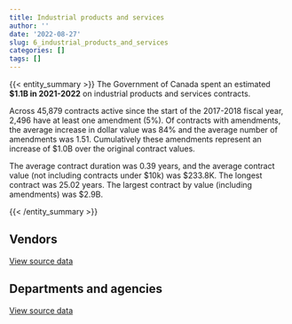 ```yaml
---
title: Industrial products and services
author: ''
date: '2022-08-27'
slug: 6_industrial_products_and_services
categories: []
tags: []
---
```


<script src="/rmarkdown-libs/htmlwidgets/htmlwidgets.js"></script>
<link href="/rmarkdown-libs/datatables-css/datatables-crosstalk.css" rel="stylesheet" />
<script src="/rmarkdown-libs/datatables-binding/datatables.js"></script>
<script src="/rmarkdown-libs/jquery/jquery-3.6.0.min.js"></script>
<link href="/rmarkdown-libs/dt-core-bootstrap/css/dataTables.bootstrap.min.css" rel="stylesheet" />
<link href="/rmarkdown-libs/dt-core-bootstrap/css/dataTables.bootstrap.extra.css" rel="stylesheet" />
<script src="/rmarkdown-libs/dt-core-bootstrap/js/jquery.dataTables.min.js"></script>
<script src="/rmarkdown-libs/dt-core-bootstrap/js/dataTables.bootstrap.min.js"></script>
<link href="/rmarkdown-libs/crosstalk/css/crosstalk.min.css" rel="stylesheet" />
<script src="/rmarkdown-libs/crosstalk/js/crosstalk.min.js"></script>
<script src="/rmarkdown-libs/htmlwidgets/htmlwidgets.js"></script>
<link href="/rmarkdown-libs/datatables-css/datatables-crosstalk.css" rel="stylesheet" />
<script src="/rmarkdown-libs/datatables-binding/datatables.js"></script>
<script src="/rmarkdown-libs/jquery/jquery-3.6.0.min.js"></script>
<link href="/rmarkdown-libs/dt-core-bootstrap/css/dataTables.bootstrap.min.css" rel="stylesheet" />
<link href="/rmarkdown-libs/dt-core-bootstrap/css/dataTables.bootstrap.extra.css" rel="stylesheet" />
<script src="/rmarkdown-libs/dt-core-bootstrap/js/jquery.dataTables.min.js"></script>
<script src="/rmarkdown-libs/dt-core-bootstrap/js/dataTables.bootstrap.min.js"></script>
<link href="/rmarkdown-libs/crosstalk/css/crosstalk.min.css" rel="stylesheet" />
<script src="/rmarkdown-libs/crosstalk/js/crosstalk.min.js"></script>

{{< entity_summary >}}
The Government of Canada spent an estimated **\$1.1B in 2021-2022** on industrial products and services contracts.

Across 45,879 contracts active since the start of the 2017-2018 fiscal year, 2,496 have at least one amendment (5%). Of contracts with amendments, the average increase in dollar value was 84% and the average number of amendments was 1.51. Cumulatively these amendments represent an increase of \$1.0B over the original contract values.

The average contract duration was 0.39 years, and the average contract value (not including contracts under \$10k) was \$233.8K. The longest contract was 25.02 years. The largest contract by value (including amendments) was \$2.9B.

{{< /entity_summary >}}

## Vendors

<div id="htmlwidget-1" style="width:100%;height:auto;" class="datatables html-widget"></div>
<script type="application/json" data-for="htmlwidget-1">{"x":{"style":"bootstrap","filter":"none","vertical":false,"data":[["<a href=\"/vendors/2220742_ontario/\">2220742 ONTARIO<\/a>","<a href=\"/vendors/3d_datacomm/\">3D DATACOMM<\/a>","<a href=\"/vendors/73719_newfoundland_labrador/\">73719 NEWFOUNDLAND LABRADOR<\/a>","<a href=\"/vendors/9275_0181_quebec/\">9275 0181 QUEBEC<\/a>","<a href=\"/vendors/ab_sciex/\">AB SCIEX<\/a>","<a href=\"/vendors/abb/\">ABB<\/a>","<a href=\"/vendors/access_2_networks/\">ACCESS 2 NETWORKS<\/a>","<a href=\"/vendors/acme_future_security_controls/\">ACME FUTURE SECURITY CONTROLS<\/a>","<a href=\"/vendors/act/\">ACT<\/a>","<a href=\"/vendors/adapt_pharma_canada/\">ADAPT PHARMA CANADA<\/a>","<a href=\"/vendors/advanced_business_interiors/\">ADVANCED BUSINESS INTERIORS<\/a>","<a href=\"/vendors/aeg_fuels/\">AEG FUELS<\/a>","<a href=\"/vendors/aerex_avionics/\">AEREX AVIONICS<\/a>","<a href=\"/vendors/aero_feu/\">AERO FEU<\/a>","<a href=\"/vendors/aero_supplies/\">AERO SUPPLIES<\/a>","<a href=\"/vendors/afw_construction/\">AFW CONSTRUCTION<\/a>","<a href=\"/vendors/ainsworth/\">AINSWORTH<\/a>","<a href=\"/vendors/airborne_systems/\">AIRBORNE SYSTEMS<\/a>","<a href=\"/vendors/airboss_defense/\">AIRBOSS DEFENSE<\/a>","<a href=\"/vendors/airbus/\">AIRBUS<\/a>","<a href=\"/vendors/alliance_engineering_construction/\">ALLIANCE ENGINEERING CONSTRUCTION<\/a>","<a href=\"/vendors/amer_sports_canada/\">AMER SPORTS CANADA<\/a>","<a href=\"/vendors/amron_construction/\">AMRON CONSTRUCTION<\/a>","<a href=\"/vendors/amtech_aeronautical/\">AMTECH AERONAUTICAL<\/a>","<a href=\"/vendors/amtek_engineering/\">AMTEK ENGINEERING<\/a>","<a href=\"/vendors/anixter_canada/\">ANIXTER CANADA<\/a>","<a href=\"/vendors/applied_systems_engineering/\">APPLIED SYSTEMS ENGINEERING<\/a>","<a href=\"/vendors/apron_fuel_services/\">APRON FUEL SERVICES<\/a>","<a href=\"/vendors/aqua_guard_spill_response/\">AQUA GUARD SPILL RESPONSE<\/a>","<a href=\"/vendors/aqua_lung_canada/\">AQUA LUNG CANADA<\/a>","<a href=\"/vendors/artex_sportswear/\">ARTEX SPORTSWEAR<\/a>","<a href=\"/vendors/asbex/\">ASBEX<\/a>","<a href=\"/vendors/asokan_business_interiors/\">ASOKAN BUSINESS INTERIORS<\/a>","<a href=\"/vendors/atlantica_mechanical_contractors/\">ATLANTICA MECHANICAL CONTRACTORS<\/a>","<a href=\"/vendors/ats_services/\">ATS SERVICES<\/a>","<a href=\"/vendors/atwill_morin/\">ATWILL MORIN<\/a>","<a href=\"/vendors/av_tech/\">AV TECH<\/a>","<a href=\"/vendors/avjet_holding/\">AVJET HOLDING<\/a>","<a href=\"/vendors/avondale_construction/\">AVONDALE CONSTRUCTION<\/a>","<a href=\"/vendors/axys_technologies/\">AXYS TECHNOLOGIES<\/a>","<a href=\"/vendors/b_braun_of_canada/\">B BRAUN OF CANADA<\/a>","<a href=\"/vendors/babcock_international_group/\">BABCOCK INTERNATIONAL GROUP<\/a>","<a href=\"/vendors/bae_systems/\">BAE SYSTEMS<\/a>","<a href=\"/vendors/banctec_canada/\">BANCTEC CANADA<\/a>","<a href=\"/vendors/bargreen_ellingson/\">BARGREEN ELLINGSON<\/a>","<a href=\"/vendors/baxter/\">BAXTER<\/a>","<a href=\"/vendors/beckman_coulter_canada/\">BECKMAN COULTER CANADA<\/a>","<a href=\"/vendors/bell_textron/\">BELL TEXTRON<\/a>","<a href=\"/vendors/bmt_fleet_technology/\">BMT FLEET TECHNOLOGY<\/a>","<a href=\"/vendors/bollore_logistics/\">BOLLORE LOGISTICS<\/a>","<a href=\"/vendors/bomimed/\">BOMIMED<\/a>","<a href=\"/vendors/brandt_tractor/\">BRANDT TRACTOR<\/a>","<a href=\"/vendors/brawn_construction/\">BRAWN CONSTRUCTION<\/a>","<a href=\"/vendors/broadnet_telecom/\">BROADNET TELECOM<\/a>","<a href=\"/vendors/brookfield_global_integrated_solutions/\">BROOKFIELD GLOBAL INTEGRATED SOLUTIONS<\/a>","<a href=\"/vendors/brs_innovations/\">BRS INNOVATIONS<\/a>","<a href=\"/vendors/bruker/\">BRUKER<\/a>","<a href=\"/vendors/c_core/\">C CORE<\/a>","<a href=\"/vendors/cadex/\">CADEX<\/a>","<a href=\"/vendors/campbell_scientific_canada/\">CAMPBELL SCIENTIFIC CANADA<\/a>","<a href=\"/vendors/canadian_leaseback/\">CANADIAN LEASEBACK<\/a>","<a href=\"/vendors/canadian_nuclear_laboratories/\">CANADIAN NUCLEAR LABORATORIES<\/a>","<a href=\"/vendors/canadyne_technologies/\">CANADYNE TECHNOLOGIES<\/a>","<a href=\"/vendors/canam_ponts_canada/\">CANAM PONTS CANADA<\/a>","<a href=\"/vendors/cansel_survey_equipment/\">CANSEL SURVEY EQUIPMENT<\/a>","<a href=\"/vendors/cantec_systems/\">CANTEC SYSTEMS<\/a>","<a href=\"/vendors/carleton_life_support_systems/\">CARLETON LIFE SUPPORT SYSTEMS<\/a>","<a href=\"/vendors/carmichael_engineering/\">CARMICHAEL ENGINEERING<\/a>","<a href=\"/vendors/casp_aerospace/\">CASP AEROSPACE<\/a>","<a href=\"/vendors/cbci_telecom/\">CBCI TELECOM<\/a>","<a href=\"/vendors/chandos_construction/\">CHANDOS CONSTRUCTION<\/a>","<a href=\"/vendors/clariant_canada/\">CLARIANT CANADA<\/a>","<a href=\"/vendors/clermark/\">CLERMARK<\/a>","<a href=\"/vendors/coastal_restoration_masonry/\">COASTAL RESTORATION MASONRY<\/a>","<a href=\"/vendors/columbia_fuels/\">COLUMBIA FUELS<\/a>","<a href=\"/vendors/con_pro_industries_canada/\">CON PRO INDUSTRIES CANADA<\/a>","<a href=\"/vendors/concept_controls/\">CONCEPT CONTROLS<\/a>","<a href=\"/vendors/connex_telecommunications/\">CONNEX TELECOMMUNICATIONS<\/a>","<a href=\"/vendors/convergint_technologies/\">CONVERGINT TECHNOLOGIES<\/a>","<a href=\"/vendors/ctoms/\">CTOMS<\/a>","<a href=\"/vendors/cubic_defense_applications/\">CUBIC DEFENSE APPLICATIONS<\/a>","<a href=\"/vendors/cullen_diesel_power/\">CULLEN DIESEL POWER<\/a>","<a href=\"/vendors/cummins_canada/\">CUMMINS CANADA<\/a>","<a href=\"/vendors/d_doyle_installations/\">D DOYLE INSTALLATIONS<\/a>","<a href=\"/vendors/daimler/\">DAIMLER<\/a>","<a href=\"/vendors/dalhousie_university/\">DALHOUSIE UNIVERSITY<\/a>","<a href=\"/vendors/dasco_equipment/\">DASCO EQUIPMENT<\/a>","<a href=\"/vendors/davtair_industries/\">DAVTAIR INDUSTRIES<\/a>","<a href=\"/vendors/dbc_marine_safety_systems/\">DBC MARINE SAFETY SYSTEMS<\/a>","<a href=\"/vendors/decisive_group/\">DECISIVE GROUP<\/a>","<a href=\"/vendors/delco_automation/\">DELCO AUTOMATION<\/a>","<a href=\"/vendors/devlin_construction/\">DEVLIN CONSTRUCTION<\/a>","<a href=\"/vendors/dexter_construction/\">DEXTER CONSTRUCTION<\/a>","<a href=\"/vendors/diligens/\">DILIGENS<\/a>","<a href=\"/vendors/dnr_consulting_group/\">DNR CONSULTING GROUP<\/a>","<a href=\"/vendors/draeger/\">DRAEGER<\/a>","<a href=\"/vendors/dss_marine/\">DSS MARINE<\/a>","<a href=\"/vendors/dymech_engineering/\">DYMECH ENGINEERING<\/a>","<a href=\"/vendors/eastpoint_engineering/\">EASTPOINT ENGINEERING<\/a>","<a href=\"/vendors/ebsco_canada/\">EBSCO CANADA<\/a>","<a href=\"/vendors/eclipsys_solutions/\">ECLIPSYS SOLUTIONS<\/a>","<a href=\"/vendors/elbit_systems/\">ELBIT SYSTEMS<\/a>","<a href=\"/vendors/emcon_services/\">EMCON SERVICES<\/a>","<a href=\"/vendors/empowered_networks/\">EMPOWERED NETWORKS<\/a>","<a href=\"/vendors/ems_technologies/\">EMS TECHNOLOGIES<\/a>","<a href=\"/vendors/entrust/\">ENTRUST<\/a>","<a href=\"/vendors/esbe_scientific_industries/\">ESBE SCIENTIFIC INDUSTRIES<\/a>","<a href=\"/vendors/evolvecomp_construction/\">EVOLVECOMP CONSTRUCTION<\/a>","<a href=\"/vendors/fca_canada/\">FCA CANADA<\/a>","<a href=\"/vendors/ffg/\">FFG<\/a>","<a href=\"/vendors/fidelity_engineering_construction/\">FIDELITY ENGINEERING CONSTRUCTION<\/a>","<a href=\"/vendors/finning_international/\">FINNING INTERNATIONAL<\/a>","<a href=\"/vendors/flex_knit/\">FLEX KNIT<\/a>","<a href=\"/vendors/flight_fuels/\">FLIGHT FUELS<\/a>","<a href=\"/vendors/fn_herstal/\">FN HERSTAL<\/a>","<a href=\"/vendors/fort_garry_fire_truck/\">FORT GARRY FIRE TRUCK<\/a>","<a href=\"/vendors/fournier_construction_industrielle/\">FOURNIER CONSTRUCTION INDUSTRIELLE<\/a>","<a href=\"/vendors/francis_canada_truck_centre/\">FRANCIS CANADA TRUCK CENTRE<\/a>","<a href=\"/vendors/frequentis_canada/\">FREQUENTIS CANADA<\/a>","<a href=\"/vendors/fsc/\">FSC<\/a>","<a href=\"/vendors/g4s_security_services/\">G4S SECURITY SERVICES<\/a>","<a href=\"/vendors/gab_induspac/\">GAB INDUSPAC<\/a>","<a href=\"/vendors/gamble_technologies/\">GAMBLE TECHNOLOGIES<\/a>","<a href=\"/vendors/gap_wireless/\">GAP WIRELESS<\/a>","<a href=\"/vendors/gartner/\">GARTNER<\/a>","<a href=\"/vendors/gdi_services/\">GDI SERVICES<\/a>","<a href=\"/vendors/general_electric_canada/\">GENERAL ELECTRIC CANADA<\/a>","<a href=\"/vendors/general_motors/\">GENERAL MOTORS<\/a>","<a href=\"/vendors/george_courey/\">GEORGE COUREY<\/a>","<a href=\"/vendors/geospectrum_technologies/\">GEOSPECTRUM TECHNOLOGIES<\/a>","<a href=\"/vendors/getinge_canada/\">GETINGE CANADA<\/a>","<a href=\"/vendors/gilmore_reproductions/\">GILMORE REPRODUCTIONS<\/a>","<a href=\"/vendors/glasshouse_systems/\">GLASSHOUSE SYSTEMS<\/a>","<a href=\"/vendors/global_life_sciences_solutions/\">GLOBAL LIFE SCIENCES SOLUTIONS<\/a>","<a href=\"/vendors/global_total_office/\">GLOBAL TOTAL OFFICE<\/a>","<a href=\"/vendors/global_upholstery/\">GLOBAL UPHOLSTERY<\/a>","<a href=\"/vendors/gm_developpement/\">GM DEVELOPPEMENT<\/a>","<a href=\"/vendors/go_deep_international/\">GO DEEP INTERNATIONAL<\/a>","<a href=\"/vendors/graw_radiosondes/\">GRAW RADIOSONDES<\/a>","<a href=\"/vendors/grey_rock_services/\">GREY ROCK SERVICES<\/a>","<a href=\"/vendors/griffin_engineered_systems/\">GRIFFIN ENGINEERED SYSTEMS<\/a>","<a href=\"/vendors/harnois_energies/\">HARNOIS ENERGIES<\/a>","<a href=\"/vendors/hawboldt_industries/\">HAWBOLDT INDUSTRIES<\/a>","<a href=\"/vendors/haworth/\">HAWORTH<\/a>","<a href=\"/vendors/hensoltd_sensors/\">HENSOLTD SENSORS<\/a>","<a href=\"/vendors/hercules_slr/\">HERCULES SLR<\/a>","<a href=\"/vendors/highlands_fuel_delivery/\">HIGHLANDS FUEL DELIVERY<\/a>","<a href=\"/vendors/hitachi_data_systems/\">HITACHI DATA SYSTEMS<\/a>","<a href=\"/vendors/hitrac/\">HITRAC<\/a>","<a href=\"/vendors/hoskin_scientific/\">HOSKIN SCIENTIFIC<\/a>","<a href=\"/vendors/houle_electric/\">HOULE ELECTRIC<\/a>","<a href=\"/vendors/humansystems/\">HUMANSYSTEMS<\/a>","<a href=\"/vendors/iceberg_networks/\">ICEBERG NETWORKS<\/a>","<a href=\"/vendors/imtech_marine_canada/\">IMTECH MARINE CANADA<\/a>","<a href=\"/vendors/indal_technologies/\">INDAL TECHNOLOGIES<\/a>","<a href=\"/vendors/industries_ocean/\">INDUSTRIES OCEAN<\/a>","<a href=\"/vendors/innovasea_marine_systems_canada/\">INNOVASEA MARINE SYSTEMS CANADA<\/a>","<a href=\"/vendors/insa/\">INSA<\/a>","<a href=\"/vendors/integra_networks/\">INTEGRA NETWORKS<\/a>","<a href=\"/vendors/integrated_distribution_systems/\">INTEGRATED DISTRIBUTION SYSTEMS<\/a>","<a href=\"/vendors/interactive_audio_visual/\">INTERACTIVE AUDIO VISUAL<\/a>","<a href=\"/vendors/interworks_contracting/\">INTERWORKS CONTRACTING<\/a>","<a href=\"/vendors/irving_oil/\">IRVING OIL<\/a>","<a href=\"/vendors/it_net_consultants/\">IT NET CONSULTANTS<\/a>","<a href=\"/vendors/itex/\">ITEX<\/a>","<a href=\"/vendors/j_j_trailers_manufacturers_and_sales/\">J J TRAILERS MANUFACTURERS AND SALES<\/a>","<a href=\"/vendors/j_l_richards_associates/\">J L RICHARDS ASSOCIATES<\/a>","<a href=\"/vendors/jankel_tactical_systems/\">JANKEL TACTICAL SYSTEMS<\/a>","<a href=\"/vendors/jasco_applied_sciences_canada/\">JASCO APPLIED SCIENCES CANADA<\/a>","<a href=\"/vendors/jastram_engineering/\">JASTRAM ENGINEERING<\/a>","<a href=\"/vendors/jht_defense/\">JHT DEFENSE<\/a>","<a href=\"/vendors/jim_pattison_industries/\">JIM PATTISON INDUSTRIES<\/a>","<a href=\"/vendors/johnson_controls_canada/\">JOHNSON CONTROLS CANADA<\/a>","<a href=\"/vendors/johnson_s_construction/\">JOHNSON S CONSTRUCTION<\/a>","<a href=\"/vendors/joneljim_concrete_construction/\">JONELJIM CONCRETE CONSTRUCTION<\/a>","<a href=\"/vendors/joseph_elie/\">JOSEPH ELIE<\/a>","<a href=\"/vendors/kanter_marine/\">KANTER MARINE<\/a>","<a href=\"/vendors/kaycom/\">KAYCOM<\/a>","<a href=\"/vendors/kayway_industries/\">KAYWAY INDUSTRIES<\/a>","<a href=\"/vendors/keysight_technologies_canada/\">KEYSIGHT TECHNOLOGIES CANADA<\/a>","<a href=\"/vendors/keystone_supplies_international/\">KEYSTONE SUPPLIES INTERNATIONAL<\/a>","<a href=\"/vendors/kinetic_construction/\">KINETIC CONSTRUCTION<\/a>","<a href=\"/vendors/kodiak_group_holdings/\">KODIAK GROUP HOLDINGS<\/a>","<a href=\"/vendors/kongsberg/\">KONGSBERG<\/a>","<a href=\"/vendors/konica_minolta_business_solutions/\">KONICA MINOLTA BUSINESS SOLUTIONS<\/a>","<a href=\"/vendors/kubota_canada/\">KUBOTA CANADA<\/a>","<a href=\"/vendors/kyndryl_canada/\">KYNDRYL CANADA<\/a>","<a href=\"/vendors/l_p_royer/\">L P ROYER<\/a>","<a href=\"/vendors/landco_construction/\">LANDCO CONSTRUCTION<\/a>","<a href=\"/vendors/larry_penner_enterprises/\">LARRY PENNER ENTERPRISES<\/a>","<a href=\"/vendors/lengkeek_vessel_engineering/\">LENGKEEK VESSEL ENGINEERING<\/a>","<a href=\"/vendors/leonardo/\">LEONARDO<\/a>","<a href=\"/vendors/les_huiles_desroches/\">LES HUILES DESROCHES<\/a>","<a href=\"/vendors/liebherr_canada/\">LIEBHERR CANADA<\/a>","<a href=\"/vendors/liftking_manufacturing/\">LIFTKING MANUFACTURING<\/a>","<a href=\"/vendors/lloyd_s_register_canada/\">LLOYD S REGISTER CANADA<\/a>","<a href=\"/vendors/macdonald_dettwiler_and_associates/\">MACDONALD DETTWILER AND ASSOCIATES<\/a>","<a href=\"/vendors/macewen_petroleum/\">MACEWEN PETROLEUM<\/a>","<a href=\"/vendors/mackinnon_and_olding/\">MACKINNON AND OLDING<\/a>","<a href=\"/vendors/maconnerie_dynamique/\">MACONNERIE DYNAMIQUE<\/a>","<a href=\"/vendors/magal_s3_canada/\">MAGAL S3 CANADA<\/a>","<a href=\"/vendors/magellan_aerospace/\">MAGELLAN AEROSPACE<\/a>","<a href=\"/vendors/man_energy_solutions_canada/\">MAN ENERGY SOLUTIONS CANADA<\/a>","<a href=\"/vendors/maritime_fence/\">MARITIME FENCE<\/a>","<a href=\"/vendors/maritime_fuels/\">MARITIME FUELS<\/a>","<a href=\"/vendors/martec/\">MARTEC<\/a>","<a href=\"/vendors/martech_electrical_systems/\">MARTECH ELECTRICAL SYSTEMS<\/a>","<a href=\"/vendors/masontech/\">MASONTECH<\/a>","<a href=\"/vendors/mccolman_sons_demolition/\">MCCOLMAN SONS DEMOLITION<\/a>","<a href=\"/vendors/mckesson_canada/\">MCKESSON CANADA<\/a>","<a href=\"/vendors/meal_kit_supply_canada/\">MEAL KIT SUPPLY CANADA<\/a>","<a href=\"/vendors/mega_tech/\">MEGA TECH<\/a>","<a href=\"/vendors/mercedes_benz_canada/\">MERCEDES BENZ CANADA<\/a>","<a href=\"/vendors/merck_frosst/\">MERCK FROSST<\/a>","<a href=\"/vendors/mercury_marine/\">MERCURY MARINE<\/a>","<a href=\"/vendors/meridian_medical_technologies/\">MERIDIAN MEDICAL TECHNOLOGIES<\/a>","<a href=\"/vendors/metalcraft_marine/\">METALCRAFT MARINE<\/a>","<a href=\"/vendors/metocean_telematics/\">METOCEAN TELEMATICS<\/a>","<a href=\"/vendors/metro_paving_and_road_building/\">METRO PAVING AND ROAD BUILDING<\/a>","<a href=\"/vendors/michelin/\">MICHELIN<\/a>","<a href=\"/vendors/micronostyx/\">MICRONOSTYX<\/a>","<a href=\"/vendors/mid_canada_mod_center/\">MID CANADA MOD CENTER<\/a>","<a href=\"/vendors/ministry_of_finance/\">MINISTRY OF FINANCE<\/a>","<a href=\"/vendors/mitsubishi_motor_sales/\">MITSUBISHI MOTOR SALES<\/a>","<a href=\"/vendors/mls_overseas/\">MLS OVERSEAS<\/a>","<a href=\"/vendors/mobile_valve/\">MOBILE VALVE<\/a>","<a href=\"/vendors/mobility_lab/\">MOBILITY LAB<\/a>","<a href=\"/vendors/modern_construction/\">MODERN CONSTRUCTION<\/a>","<a href=\"/vendors/morpho_canada/\">MORPHO CANADA<\/a>","<a href=\"/vendors/motor_coach_industries/\">MOTOR COACH INDUSTRIES<\/a>","<a href=\"/vendors/nanometrics/\">NANOMETRICS<\/a>","<a href=\"/vendors/nexter_systems/\">NEXTER SYSTEMS<\/a>","<a href=\"/vendors/nokia_canada/\">NOKIA CANADA<\/a>","<a href=\"/vendors/northfield_metal_products/\">NORTHFIELD METAL PRODUCTS<\/a>","<a href=\"/vendors/northrop_grumman/\">NORTHROP GRUMMAN<\/a>","<a href=\"/vendors/nortrax_canada/\">NORTRAX CANADA<\/a>","<a href=\"/vendors/nova_networks/\">NOVA NETWORKS<\/a>","<a href=\"/vendors/nua_office/\">NUA OFFICE<\/a>","<a href=\"/vendors/nuctech_company/\">NUCTECH COMPANY<\/a>","<a href=\"/vendors/oei_krueger/\">OEI KRUEGER<\/a>","<a href=\"/vendors/okanagan_aggregates/\">OKANAGAN AGGREGATES<\/a>","<a href=\"/vendors/omnitech_electronics/\">OMNITECH ELECTRONICS<\/a>","<a href=\"/vendors/onx_enterprise_solutions/\">ONX ENTERPRISE SOLUTIONS<\/a>","<a href=\"/vendors/optiv_canada_federal/\">OPTIV CANADA FEDERAL<\/a>","<a href=\"/vendors/otis_elevator/\">OTIS ELEVATOR<\/a>","<a href=\"/vendors/p_k_welding_fabricators/\">P K WELDING FABRICATORS<\/a>","<a href=\"/vendors/pacwill_environmental/\">PACWILL ENVIRONMENTAL<\/a>","<a href=\"/vendors/pal_aerospace/\">PAL AEROSPACE<\/a>","<a href=\"/vendors/paladin_group/\">PALADIN GROUP<\/a>","<a href=\"/vendors/parkland_industries/\">PARKLAND INDUSTRIES<\/a>","<a href=\"/vendors/parkland_refining/\">PARKLAND REFINING<\/a>","<a href=\"/vendors/pattison_sign_group/\">PATTISON SIGN GROUP<\/a>","<a href=\"/vendors/pcl_constructors/\">PCL CONSTRUCTORS<\/a>","<a href=\"/vendors/peerless_garments/\">PEERLESS GARMENTS<\/a>","<a href=\"/vendors/pennecon/\">PENNECON<\/a>","<a href=\"/vendors/persistent_systems/\">PERSISTENT SYSTEMS<\/a>","<a href=\"/vendors/peter_kiewit_sons/\">PETER KIEWIT SONS<\/a>","<a href=\"/vendors/peters_construction/\">PETERS CONSTRUCTION<\/a>","<a href=\"/vendors/petro_air_services/\">PETRO AIR SERVICES<\/a>","<a href=\"/vendors/phaselock_systems_international/\">PHASELOCK SYSTEMS INTERNATIONAL<\/a>","<a href=\"/vendors/pmb_electrical_services/\">PMB ELECTRICAL SERVICES<\/a>","<a href=\"/vendors/polaris_industries/\">POLARIS INDUSTRIES<\/a>","<a href=\"/vendors/port_of_spain_holdings/\">PORT OF SPAIN HOLDINGS<\/a>","<a href=\"/vendors/primex_project_management/\">PRIMEX PROJECT MANAGEMENT<\/a>","<a href=\"/vendors/promaxis/\">PROMAXIS<\/a>","<a href=\"/vendors/purelogic/\">PURELOGIC<\/a>","<a href=\"/vendors/purespirit_solutions/\">PURESPIRIT SOLUTIONS<\/a>","<a href=\"/vendors/pylon_electronics/\">PYLON ELECTRONICS<\/a>","<a href=\"/vendors/qinetiq/\">QINETIQ<\/a>","<a href=\"/vendors/r_e_gilmore_investments/\">R E GILMORE INVESTMENTS<\/a>","<a href=\"/vendors/radiation_solutions/\">RADIATION SOLUTIONS<\/a>","<a href=\"/vendors/rampart_international/\">RAMPART INTERNATIONAL<\/a>","<a href=\"/vendors/rapiscan_systems/\">RAPISCAN SYSTEMS<\/a>","<a href=\"/vendors/raytheon/\">RAYTHEON<\/a>","<a href=\"/vendors/regent_construction/\">REGENT CONSTRUCTION<\/a>","<a href=\"/vendors/revision_military/\">REVISION MILITARY<\/a>","<a href=\"/vendors/rockwell_collins_canada/\">ROCKWELL COLLINS CANADA<\/a>","<a href=\"/vendors/rohde_schwarz_canada/\">ROHDE SCHWARZ CANADA<\/a>","<a href=\"/vendors/rolling_tides_construction/\">ROLLING TIDES CONSTRUCTION<\/a>","<a href=\"/vendors/rosborough_boats/\">ROSBOROUGH BOATS<\/a>","<a href=\"/vendors/rush_truck_centres_of_canada/\">RUSH TRUCK CENTRES OF CANADA<\/a>","<a href=\"/vendors/russel_metals/\">RUSSEL METALS<\/a>","<a href=\"/vendors/rycom/\">RYCOM<\/a>","<a href=\"/vendors/saab/\">SAAB<\/a>","<a href=\"/vendors/scalar_decisions/\">SCALAR DECISIONS<\/a>","<a href=\"/vendors/scansa_construction/\">SCANSA CONSTRUCTION<\/a>","<a href=\"/vendors/seacoast_marine_electronics/\">SEACOAST MARINE ELECTRONICS<\/a>","<a href=\"/vendors/seagate_construction/\">SEAGATE CONSTRUCTION<\/a>","<a href=\"/vendors/seaspan_victoria_shipyards/\">SEASPAN VICTORIA SHIPYARDS<\/a>","<a href=\"/vendors/sed_systems/\">SED SYSTEMS<\/a>","<a href=\"/vendors/sgs_axys_analytical_services/\">SGS AXYS ANALYTICAL SERVICES<\/a>","<a href=\"/vendors/smiths_detection/\">SMITHS DETECTION<\/a>","<a href=\"/vendors/southwest_research_institute/\">SOUTHWEST RESEARCH INSTITUTE<\/a>","<a href=\"/vendors/spartan_bioscience/\">SPARTAN BIOSCIENCE<\/a>","<a href=\"/vendors/st_ops_tactical_training_canada/\">ST OPS TACTICAL TRAINING CANADA<\/a>","<a href=\"/vendors/steris_canada/\">STERIS CANADA<\/a>","<a href=\"/vendors/stoneworks_technologies/\">STONEWORKS TECHNOLOGIES<\/a>","<a href=\"/vendors/strong_bros_general_contracting/\">STRONG BROS GENERAL CONTRACTING<\/a>","<a href=\"/vendors/stryker_canada/\">STRYKER CANADA<\/a>","<a href=\"/vendors/summit_canada_distributors/\">SUMMIT CANADA DISTRIBUTORS<\/a>","<a href=\"/vendors/sun_life_assurance_company/\">SUN LIFE ASSURANCE COMPANY<\/a>","<a href=\"/vendors/suncor_energy/\">SUNCOR ENERGY<\/a>","<a href=\"/vendors/super_channel_international/\">SUPER CHANNEL INTERNATIONAL<\/a>","<a href=\"/vendors/synersolutions_technologies/\">SYNERSOLUTIONS TECHNOLOGIES<\/a>","<a href=\"/vendors/systems_for_research/\">SYSTEMS FOR RESEARCH<\/a>","<a href=\"/vendors/techne_seating_component/\">TECHNE SEATING COMPONENT<\/a>","<a href=\"/vendors/techno_feu/\">TECHNO FEU<\/a>","<a href=\"/vendors/tecsis/\">TECSIS<\/a>","<a href=\"/vendors/telecom_computer_services/\">TELECOM COMPUTER SERVICES<\/a>","<a href=\"/vendors/telecommunication_support_services/\">TELECOMMUNICATION SUPPORT SERVICES<\/a>","<a href=\"/vendors/telephonics/\">TELEPHONICS<\/a>","<a href=\"/vendors/telesat/\">TELESAT<\/a>","<a href=\"/vendors/tenaquip/\">TENAQUIP<\/a>","<a href=\"/vendors/tervita/\">TERVITA<\/a>","<a href=\"/vendors/testforce_systems/\">TESTFORCE SYSTEMS<\/a>","<a href=\"/vendors/the_mathworks/\">THE MATHWORKS<\/a>","<a href=\"/vendors/the_stevens_company/\">THE STEVENS COMPANY<\/a>","<a href=\"/vendors/thornhill_medical/\">THORNHILL MEDICAL<\/a>","<a href=\"/vendors/totem_offisource/\">TOTEM OFFISOURCE<\/a>","<a href=\"/vendors/trainor_mechanical_contractors/\">TRAINOR MECHANICAL CONTRACTORS<\/a>","<a href=\"/vendors/transpolar_technology/\">TRANSPOLAR TECHNOLOGY<\/a>","<a href=\"/vendors/traytown_builders/\">TRAYTOWN BUILDERS<\/a>","<a href=\"/vendors/troy_life_fire_safety/\">TROY LIFE FIRE SAFETY<\/a>","<a href=\"/vendors/tulmar_safety_systems/\">TULMAR SAFETY SYSTEMS<\/a>","<a href=\"/vendors/tyr_tactical/\">TYR TACTICAL<\/a>","<a href=\"/vendors/ultra_electronics/\">ULTRA ELECTRONICS<\/a>","<a href=\"/vendors/unisource/\">UNISOURCE<\/a>","<a href=\"/vendors/unisync_group/\">UNISYNC GROUP<\/a>","<a href=\"/vendors/united_states_department_of_the_air_force/\">UNITED STATES DEPARTMENT OF THE AIR FORCE<\/a>","<a href=\"/vendors/united_states_department_of_the_army/\">UNITED STATES DEPARTMENT OF THE ARMY<\/a>","<a href=\"/vendors/united_states_department_of_the_navy/\">UNITED STATES DEPARTMENT OF THE NAVY<\/a>","<a href=\"/vendors/university_of_british_columbia/\">UNIVERSITY OF BRITISH COLUMBIA<\/a>","<a href=\"/vendors/university_of_ottawa/\">UNIVERSITY OF OTTAWA<\/a>","<a href=\"/vendors/university_of_regina/\">UNIVERSITY OF REGINA<\/a>","<a href=\"/vendors/university_of_saskatchewan/\">UNIVERSITY OF SASKATCHEWAN<\/a>","<a href=\"/vendors/university_of_toronto/\">UNIVERSITY OF TORONTO<\/a>","<a href=\"/vendors/university_of_waterloo/\">UNIVERSITY OF WATERLOO<\/a>","<a href=\"/vendors/university_of_western_ontario/\">UNIVERSITY OF WESTERN ONTARIO<\/a>","<a href=\"/vendors/uqsuq/\">UQSUQ<\/a>","<a href=\"/vendors/vaisala_canada/\">VAISALA CANADA<\/a>","<a href=\"/vendors/valcom_consulting/\">VALCOM CONSULTING<\/a>","<a href=\"/vendors/value_master_builders/\">VALUE MASTER BUILDERS<\/a>","<a href=\"/vendors/van_kappel_international/\">VAN KAPPEL INTERNATIONAL<\/a>","<a href=\"/vendors/vanrx_pharmasystems/\">VANRX PHARMASYSTEMS<\/a>","<a href=\"/vendors/visiontec/\">VISIONTEC<\/a>","<a href=\"/vendors/vmware/\">VMWARE<\/a>","<a href=\"/vendors/wade_general_contracting/\">WADE GENERAL CONTRACTING<\/a>","<a href=\"/vendors/wartsila/\">WARTSILA<\/a>","<a href=\"/vendors/waste_management_of_canada/\">WASTE MANAGEMENT OF CANADA<\/a>","<a href=\"/vendors/watchguard_video/\">WATCHGUARD VIDEO<\/a>","<a href=\"/vendors/waters/\">WATERS<\/a>","<a href=\"/vendors/weatherhaven_canada/\">WEATHERHAVEN CANADA<\/a>","<a href=\"/vendors/westbury_national_show_systems/\">WESTBURY NATIONAL SHOW SYSTEMS<\/a>","<a href=\"/vendors/westower_communications/\">WESTOWER COMMUNICATIONS<\/a>","<a href=\"/vendors/wildlife_computers/\">WILDLIFE COMPUTERS<\/a>","<a href=\"/vendors/wintersteiger/\">WINTERSTEIGER<\/a>","<a href=\"/vendors/world_fuel_services/\">WORLD FUEL SERVICES<\/a>","<a href=\"/vendors/yamaha_motors_canada/\">YAMAHA MOTORS CANADA<\/a>","<a href=\"/vendors/zoll_medical_canada/\">ZOLL MEDICAL CANADA<\/a>","<a href=\"/vendors/zycom/\">ZYCOM<\/a>"],[null,33626.51,null,null,1273891.05,null,null,2567086.62,null,227303.5,2976191.9,null,null,183954.68,12605.15,38691.86,null,5590662.22,1190415.12,241510206.57,null,1392350.63,178494.95,10500,67849.12,576233.22,null,116336.01,3506030.58,48094.72,3571625.71,160663.34,1420583.23,null,null,null,211061.9,106488.7,245696,365165.73,null,467668.04,1003766.42,21041.47,3260878.65,null,1215417.11,null,28631.41,null,null,40286.99,13492.2,115663.88,12185.36,102993.97,283950.73,372356.36,13273.47,1338295.84,null,4268.89,4672261.91,1694362.78,726826.54,1469341.04,1331585.89,164660.6,299133.6,438982.57,3590045.01,1515472.51,562325.43,null,24700.21,null,269765.14,null,305820.92,43488.43,30871192.74,209306,3647098.89,80782.46,82304.12,null,1591809.29,null,14483.1,168874.02,2383523.35,2354421.63,null,32690.8,18970.51,597066.13,9108872.12,1431283.93,null,null,101928.29,11362448.38,null,153624.67,1024338.13,null,104654.15,2769758,24870.3,7609413.36,null,354990.85,1275360.86,null,null,16137.05,null,null,null,null,19711.39,1141227.89,997345.82,812152.66,null,null,863935.04,56091,37428.35,32035.71,1106139.22,10396,null,null,39713.2,387691.3,null,1611257.4,2423822.3,null,21262.5,null,274170.18,62956.25,1289137.55,54046.49,null,292695.5,168554.08,3058793.35,3496035.88,null,78614.89,2432392.74,114081.4,null,1569781.04,21529.76,null,193057.76,null,272192.51,null,null,9780.76,118203.54,4668.74,20399.84,910169.44,635246.58,1194457.32,2957278.39,12435.68,null,5906892.73,null,null,1472702.84,1907030.81,1066749.27,2191954.54,null,19131.71,1992505.09,null,56432.14,1189623.32,995047.98,null,null,null,17791.72,null,null,9609.48,null,null,291891.18,1834698.87,null,6956305.52,null,null,null,null,null,111376.6,295841.44,null,27300,null,309064.76,null,22500.35,17026.84,null,null,289800.03,61563.62,1464129.3,null,null,63572.33,22222.83,null,509564.85,740130.08,null,105424.3,14525,2626977.3,null,null,2181217.24,7528358.28,null,34957.15,null,577748.21,4124984.14,null,116843.01,null,252780.99,347788.36,null,1386066.07,null,4163901.3,584367.71,null,1450902.35,null,3921692.57,null,3606324.49,null,47033.51,null,49062.53,479862.96,164278.97,null,107495.3,53547.65,77506.3,null,null,4586846.56,null,1026281.42,1583718.99,96541.56,47558073.39,null,2449547.69,2355.21,614451.57,38028.56,null,null,2154129.29,199659.44,15480696.09,24234.8,124314.82,104199.93,null,null,null,46141.4,9182078.11,null,null,64582.03,167529.39,15685.68,468444.1,19161.45,905207.22,null,null,542713.9,151396.97,122732.19,1194763.79,18296.76,24860,51215.33,2433548.33,null,1007182.96,1030937.73,78678.15,1983362.01,25611.51,213261.5,null,475085.29,863396.64,394266.83,11075.88,338570.22,17232.5,2593296.23,1226120.98,2659853.19,null,15151899.77,7565361.42,10361686.25,22500,null,null,null,null,null,15650.46,null,1505431.09,40324.77,234345.34,null,null,613532.01,31932.84,6611.11,1161591.42,null,912231.6,5777979.58,33973013.9,279375.21,152748.76,707553.3,53838.18,null,28890.92,487313.01,20362.6],[26600.2,15610.8,null,null,1709832.87,281580.42,2356.05,2157768.47,null,1635873.56,1704079.96,null,13576.85,123539.89,19443.68,null,153365.55,4212142.77,1234024.31,252583704.86,null,1393099.07,null,null,null,224020.37,6044170.82,162908.78,908841.12,23116.6,4202995.93,44729.8,444681.07,null,91847.53,2104687.68,189052.71,null,1024791.22,995245.23,11518.11,89615.27,327306.48,176599.53,7738226.21,37467.02,154675.98,11804.72,null,6879.2,null,77149.55,null,10583245.01,45775.16,629488.62,993547.33,287328.62,614092.07,1056063.96,24677.68,null,1846040.68,6186072.1,519482.37,2288198.78,251653.47,138451.44,157352.47,306788.92,null,1472169.13,1056777.54,null,null,null,294125.99,null,271513.72,10452.06,30955771.35,22605.91,666646.16,null,null,null,2406431.25,292135.48,8962.24,582290.55,1860963.99,null,null,212486.16,null,8035.56,1936922.34,2844210,null,null,9086.75,12100863.12,null,null,1027144.53,735862.31,194119.48,null,null,null,null,60265.3,1372301.01,40230.61,12806.31,null,146977.14,null,null,136492.7,null,1117522.79,1323602.84,949775.04,76755.43,null,1272265.16,null,20790,47495,1042144.28,null,null,null,68078.24,179536.86,null,829937.92,2340277.25,null,4070992.94,74810.84,225021.15,null,2257532.75,129371.26,null,2210674.9,244413.39,4933044.02,1311674,null,59339.13,3371947,781926.57,null,2774314.07,null,36943.9,95091.81,10676.58,272938.24,148067.2,null,96748.54,1629752.62,55121.2,98509.85,812707.25,null,1558992.8,1752066.22,null,25758.85,13956705.65,22995,null,253124.94,2213182.19,440459.19,1959436.96,null,16039.19,1871856.65,14354.06,248913.31,1192882.57,1680648.01,null,null,19404.33,1285291.07,173475.21,10754.48,18056.83,null,235665.02,399666.9,2288567.82,11432.68,null,null,null,23724.5,117392.51,null,null,296651.97,null,24999.99,13439.04,1371703.21,428173.43,null,55713,17520.27,null,319056.05,804724.46,1502051.98,null,24689.87,null,null,null,1708919.3,46845.05,null,34500,null,391548.12,2069044.5,23661.38,2663109.48,10056128.21,254624,37259.91,null,617248.62,3774131.23,null,1780272.54,null,634383.07,253559.21,2082091.81,1867011.81,null,2903480.39,278220.22,10218.82,940349.38,310479.91,2796612.6,null,null,null,null,1224737.19,98605.34,71255.29,50586.2,null,1767735.76,129036.42,17696.6,180136.37,10085.25,2561163.04,null,1015303.32,3767878.6,101149.47,56667464.89,null,400427.9,83609.89,253284.18,null,null,10048.84,1670016.27,444173.01,19410152.23,null,null,189792.72,199110.23,null,25307.63,60385.5,9318336.7,2935811.23,2014169.59,22274.18,189931.25,null,null,67921,723206.44,null,25829.92,968727.18,13558.87,54516.14,1122207.2,43117.66,null,79784.84,977740.14,null,null,670782.73,78893.7,2521949.79,78257.39,126016.77,null,380025,1745873.86,null,null,368619.78,null,2198468.23,1293724.25,1780858.14,null,15193411.83,8916112.61,14245502.47,12000,null,null,23940,729969.6,24005.57,15693.33,32077.82,860202.57,null,null,139418.11,null,904573.76,null,17888.89,1482560.76,null,273900,2764944.25,33833233.25,671161.38,175416.38,1201220.31,28078.69,74817.1,17246.25,1005668.76,null],[null,102907.12,null,null,1601364.52,30098.98,26387.7,863866.92,null,337083.72,453084.63,null,6569.45,20124.94,40662.38,null,42431.3,null,1214074.5,247040429.32,null,1374383.63,null,null,null,296651.52,null,null,1675388.92,45844.34,1853118.85,null,109575.61,null,null,4132721.43,188536.18,null,1893372.53,928586.16,183614,204027.73,600874.26,315516.76,18942040.42,266794.33,580213.04,null,null,26155.28,null,162314.83,14840.49,null,12011.07,269765.48,1862529.03,286543.57,969231.13,1068688.16,203027.03,null,1691003.23,6123192.23,256793.32,1789509.02,8118.83,145729.77,null,165785.9,null,1115148.62,3112637.95,17224.7,null,186967.31,435623.75,2829.72,784132.86,null,30871192.74,null,1427722.92,null,null,null,2170767.37,206748.76,342919,37687.62,828428.02,null,null,197079.07,null,120057.83,861100.34,1429876.07,null,null,null,null,null,null,1024338.13,20440.62,1019081.82,null,38892.79,null,null,11710.89,1193263.18,null,854484.42,14666.4,88547.71,null,114841.99,170605.08,null,896090.15,975462.43,456709.69,28067.28,39550,565537.07,98976.15,62904.84,null,1053946.03,67276.16,null,3233935.56,20896.92,255748.06,2162578.58,2313808.52,2333883.05,null,8069847.5,null,224406.34,19078.92,2361710.47,62003.39,null,410025.48,32913.72,5262410.61,1624276.72,null,null,341070.06,1542319.64,1393554.87,5642312.71,null,43582.52,null,91376.55,null,1741204.57,161600,34330.77,2041404.85,null,10085.73,196923.75,null,599752.06,1496139.85,null,null,11534093.8,null,597466.49,155714.9,1915642.39,912190.34,3599963.43,null,null,2841423.04,15774.92,null,1189623.32,1265289.32,317400,null,null,863076.67,null,null,12968.79,64988.56,773182.2,null,1341426.7,26279.12,null,104775.47,null,null,61130.86,null,null,null,null,null,null,1348733.89,1117901.43,null,39086.25,2981.93,2533876.61,56505.86,null,61375.27,null,34569.18,null,null,182837.4,631174.75,null,10007.13,73290,null,74007.4,2996830.32,97776.91,753000.88,10028652.45,null,44940.2,16324.25,615562.15,1843015.54,null,621579.45,2285.23,null,269192.67,3878219.85,2032936.8,482604.58,7030325.06,null,null,162262.75,219793.33,1846391.3,27574.7,null,null,null,1225064.85,41534.4,74309.08,null,null,74080.5,113656.7,17648.25,88591.66,10325.59,34165.92,43951.8,1335585.84,1326548.03,93167.35,36157451.88,22917.91,null,null,605136.25,null,95593.76,null,1008495.84,442959.42,15995814.29,null,null,433815.38,null,null,30862.97,35857.5,6600077.48,null,147034380.41,47819.33,1385652.5,1506042.12,null,84718.06,75059.15,null,95396.78,933133.73,2137598.4,3081087.32,402299.31,67013.02,null,144112.71,795799.82,695221.26,null,915419.29,29438.21,2377843.23,null,103385.36,243882.36,886997.16,1741103.71,null,null,410036.6,99239.11,182097.75,1006887.02,2496801.89,6246342.83,15247519.77,7706913.12,14829175.31,null,null,null,null,null,30973.9,15650.46,null,1345912.4,25194.5,null,null,1590599.22,821674.9,null,null,1192071.16,10366.65,null,3833188.61,33635029.48,null,197789.48,1827349.75,22943.8,48991.67,15729.59,1935799.5,null],[null,19591.4,505236.33,22995,2031613.02,null,null,713406.69,696076.83,175977.6,264724.87,56485.54,null,75542.3,null,null,22826,null,406799.2,247005188.32,1969320.5,1400696.63,null,null,null,313749.24,null,null,956872,null,2643884.81,null,30485.92,90850,null,58784.57,172130.28,18946.26,null,796048.28,204338.81,229925.48,1444461.65,401977.08,9917193.97,253249.33,1690754.17,null,null,52379.16,49372.85,309549.81,59752.51,13881.92,null,280882.12,711638.34,null,1020317.5,944546.19,33272.06,null,57557.5,null,249797.25,1378676.22,null,39113.95,623700,null,null,1839583.15,2445815.05,16897.18,null,148810.72,621980.8,46353.53,1396224.36,null,16661986.22,749997.81,108257.86,null,null,78755.17,2123928.73,null,106840.25,null,996202.09,null,18400,22781.94,null,102019.71,1518241.23,null,76038,61298.63,null,187391.29,304300,88039.32,null,null,624536.19,null,null,null,17910.5,307413.5,1108352.59,null,null,46142.36,null,17824.78,815640.23,null,null,1012182.62,959443.11,819811.17,109401.89,null,591228.75,null,null,null,1065342.96,null,142529.16,14037071.95,99627.16,33825.55,null,1806179.66,2333883.05,14087.5,2214438.4,164002.72,154303.82,null,2251364.63,20732.98,11077.47,189991.06,49370.58,4182438.16,159388.43,39505.29,null,852047.12,1392653.09,2410651.78,3610214.92,null,null,null,71705.4,null,3373151.7,161600,302172.77,1070834.98,null,null,383122.5,null,664051.92,765898.09,1512.35,null,11200489.43,null,1802274.96,20099.97,1881142.4,2856383.95,3522611.42,17746.94,null,1806875.73,15774.92,81087.76,1189623.32,4182490.88,156295.04,63950.56,63686.8,409055.65,null,null,null,null,3587415.55,null,1763357.69,12320.72,null,103535.53,19405.75,null,220268.32,57503.45,null,null,48313.15,null,null,555797.46,1675714.19,21504.51,null,10994,4404118.86,53103.89,null,null,36152.31,null,14930.38,null,null,58101.72,50674.11,null,null,null,353700.9,2996830.32,null,2375621.59,10028652.45,null,157725.52,null,615562.15,1889950.93,108360,6111.75,61371.48,null,348933.43,3878219.85,40338.29,null,8276920.4,550768.63,null,122409.03,null,2737508.29,null,null,147000,null,124162,22743.66,11808.02,36281.7,184843.83,94948.25,113656.7,17648.25,15820,null,56026.05,null,1410059.85,1996710.29,64120.4,36157451.88,null,null,null,1079602.85,null,17571.5,null,1957019.43,442959.42,8287341.54,null,null,69314.2,null,145840.17,null,null,6094461.57,null,null,204504.52,1823226.59,null,null,86638.34,null,11300,134610.49,723595.59,208202.5,3659495.3,1259575.07,43222.84,null,65374.69,645360.95,845852.53,null,3316079.28,null,2200496.56,null,null,255796.15,523758.37,null,null,13674.65,181525.94,12404.89,14022.83,1101146,3522833.8,null,16398374.72,7107293.14,15741606.63,null,24973,15000,null,null,null,15650.46,null,1208498.96,12755.11,null,null,1897984.16,296673.95,null,null,427095.28,null,null,5610965.18,26364204.32,null,111807.61,676559.99,300232.97,74379.64,105559.37,1332249.07,null]],"container":"<table class=\"table table-striped table-hover row-border order-column display\">\n  <thead>\n    <tr>\n      <th>Vendor<\/th>\n      <th>2018-2019<\/th>\n      <th>2019-2020<\/th>\n      <th>2020-2021<\/th>\n      <th>2021-2022<\/th>\n    <\/tr>\n  <\/thead>\n<\/table>","options":{"order":[[4,"desc"]],"pageLength":10,"autoWidth":true,"columnDefs":[{"targets":1,"render":"function(data, type, row, meta) {\n    return type !== 'display' ? data : DTWidget.formatCurrency(data, \"$\", 2, 3, \",\", \".\", true, null);\n  }"},{"targets":2,"render":"function(data, type, row, meta) {\n    return type !== 'display' ? data : DTWidget.formatCurrency(data, \"$\", 2, 3, \",\", \".\", true, null);\n  }"},{"targets":3,"render":"function(data, type, row, meta) {\n    return type !== 'display' ? data : DTWidget.formatCurrency(data, \"$\", 2, 3, \",\", \".\", true, null);\n  }"},{"targets":4,"render":"function(data, type, row, meta) {\n    return type !== 'display' ? data : DTWidget.formatCurrency(data, \"$\", 2, 3, \",\", \".\", true, null);\n  }"},{"width":"16%","targets":[1,2,3,4]},{"className":"dt-right","targets":[1,2,3,4]}],"orderClasses":false}},"evals":["options.columnDefs.0.render","options.columnDefs.1.render","options.columnDefs.2.render","options.columnDefs.3.render"],"jsHooks":[]}</script>
<p class="text-right">
<a href="https://github.com/GoC-Spending/contracts-data/tree/main/data/out/categories/6_industrial_products_and_services/summary_by_fiscal_year_by_vendor.csv" class="source-data-link btn btn-link">View source data</a>
</p>

## Departments and agencies

<div id="htmlwidget-2" style="width:100%;height:auto;" class="datatables html-widget"></div>
<script type="application/json" data-for="htmlwidget-2">{"x":{"style":"bootstrap","filter":"none","vertical":false,"data":[["<a href=\"/departments/aafc-aac/\">Agriculture and Agri-Food Canada<\/a>","<a href=\"/departments/aandc-aadnc/\">Crown-Indigenous Relations and Northern Affairs Canada<\/a>","<a href=\"/departments/acoa-apeca/\">Atlantic Canada Opportunities Agency<\/a>","<a href=\"/departments/atssc-scdata/\">Administrative Tribunals Support Service of Canada<\/a>","<a href=\"/departments/cannor/\">Canadian Northern Economic Development Agency<\/a>","<a href=\"/departments/cas-satj/\">Courts Administration Service<\/a>","<a href=\"/departments/cbsa-asfc/\">Canada Border Services Agency<\/a>","<a href=\"/departments/ced-dec/\">Canada Economic Development for Quebec Regions<\/a>","<a href=\"/departments/cer-rec/\">Canada Energy Regulator<\/a>","<a href=\"/departments/cfia-acia/\">Canadian Food Inspection Agency<\/a>","<a href=\"/departments/cgc-ccg/\">Canadian Grain Commission<\/a>","<a href=\"/departments/chrc-ccdp/\">Canadian Human Rights Commission<\/a>","<a href=\"/departments/cic/\">Immigration, Refugees and Citizenship Canada<\/a>","<a href=\"/departments/cihr-irsc/\">Canadian Institutes of Health Research<\/a>","<a href=\"/departments/cnsc-ccsn/\">Canadian Nuclear Safety Commission<\/a>","<a href=\"/departments/cra-arc/\">Canada Revenue Agency<\/a>","<a href=\"/departments/crtc/\">Canadian Radio-television and Telecommunications Commission<\/a>","<a href=\"/departments/csa-asc/\">Canadian Space Agency<\/a>","<a href=\"/departments/csc-scc/\">Correctional Service of Canada<\/a>","<a href=\"/departments/csps-efpc/\">Canada School of Public Service<\/a>","<a href=\"/departments/cta-otc/\">Canadian Transportation Agency<\/a>","<a href=\"/departments/dfatd-maecd/\">Global Affairs Canada<\/a>","<a href=\"/departments/dfo-mpo/\">Fisheries and Oceans Canada<\/a>","<a href=\"/departments/dnd-mdn/\">National Defence<\/a>","<a href=\"/departments/ec/\">Environment and Climate Change Canada<\/a>","<a href=\"/departments/elections/\">Elections Canada<\/a>","<a href=\"/departments/esdc-edsc/\">Employment and Social Development Canada<\/a>","<a href=\"/departments/fcac-acfc/\">Financial Consumer Agency of Canada<\/a>","<a href=\"/departments/feddevontario/\">Federal Economic Development Agency for Southern Ontario<\/a>","<a href=\"/departments/fin/\">Department of Finance Canada<\/a>","<a href=\"/departments/fintrac-canafe/\">Financial Transactions and Reports Analysis Centre of Canada<\/a>","<a href=\"/departments/fja-cmf/\">Office of the Commissioner for Federal Judicial Affairs Canada<\/a>","<a href=\"/departments/fpcc-cpac/\">Farm Products Council of Canada<\/a>","<a href=\"/departments/hc-sc/\">Health Canada<\/a>","<a href=\"/departments/ic/\">Innovation, Science and Economic Development Canada<\/a>","<a href=\"/departments/infc/\">Infrastructure Canada<\/a>","<a href=\"/departments/irb-cisr/\">Immigration and Refugee Board of Canada<\/a>","<a href=\"/departments/isc-sac/\">Indigenous Services Canada<\/a>","<a href=\"/departments/jus/\">Department of Justice Canada<\/a>","<a href=\"/departments/lac-bac/\">Library and Archives Canada<\/a>","<a href=\"/departments/mgerc-ceegm/\">Military Grievances External Review Committee<\/a>","<a href=\"/departments/nbc-ccbn/\">The National Battlefields Commission<\/a>","<a href=\"/departments/nfb-onf/\">National Film Board<\/a>","<a href=\"/departments/nrc-cnrc/\">National Research Council Canada<\/a>","<a href=\"/departments/nrcan-rncan/\">Natural Resources Canada<\/a>","<a href=\"/departments/nserc-crsng/\">Natural Sciences and Engineering Research Council of Canada<\/a>","<a href=\"/departments/nsira-ossnr/\">National Security and Intelligence Review Agency<\/a>","<a href=\"/departments/oag-bvg/\">Office of the Auditor General of Canada<\/a>","<a href=\"/departments/ocol-clo/\">Office of the Commissioner of Official Languages<\/a>","<a href=\"/departments/opc-cpvp/\">Office of the Privacy Commissioner of Canada<\/a>","<a href=\"/departments/osgg-bsgg/\">Office of the Secretary to the Governor General<\/a>","<a href=\"/departments/pbc-clcc/\">Parole Board of Canada<\/a>","<a href=\"/departments/pc/\">Parks Canada<\/a>","<a href=\"/departments/pch/\">Canadian Heritage<\/a>","<a href=\"/departments/pco-bcp/\">Privy Council Office<\/a>","<a href=\"/departments/phac-aspc/\">Public Health Agency of Canada<\/a>","<a href=\"/departments/polar-polaire/\">Polar Knowledge Canada<\/a>","<a href=\"/departments/ppsc-sppc/\">Public Prosecution Service of Canada<\/a>","<a href=\"/departments/pwgsc-tpsgc/\">Public Services and Procurement Canada<\/a>","<a href=\"/departments/rcmp-grc/\">Royal Canadian Mounted Police<\/a>","<a href=\"/departments/ssc-spc/\">Shared Services Canada<\/a>","<a href=\"/departments/statcan/\">Statistics Canada<\/a>","<a href=\"/departments/tbs-sct/\">Treasury Board of Canada Secretariat<\/a>","<a href=\"/departments/tc/\">Transport Canada<\/a>","<a href=\"/departments/tsb-bst/\">Transportation Safety Board of Canada<\/a>","<a href=\"/departments/vac-acc/\">Veterans Affairs Canada<\/a>","<a href=\"/departments/wage/\">Department for Women and Gender Equality<\/a>"],[26047720.79,1169873.12,null,null,24973,184654.26,14762937.61,22003.28,98884.84,6855845.01,3137971.3,5927.09,481399.94,15447.1,750555.04,1789237.4,null,2303788.57,80554062.71,13730.86,194058.14,8146523.65,47647503.8,775091829.79,21293398.92,1188800.48,70168.87,null,94.61,23683.67,16644.85,null,null,13556597.24,2374340.9,26963.16,null,904861.1,14617.16,281079.05,21541.09,130500.55,47111.69,38364635.55,13342050.36,22140.66,null,null,null,428.8,21934.9,null,19586877.01,3162912.61,236549.44,5725821.6,1824.77,39843.48,49400190.62,35562427.56,43745394.09,301910.94,null,5616554.22,118304.11,825568.06,null],[20473706.53,698359.12,72474.25,11592.26,null,252794.94,18025365.07,12007.22,141561.82,5695438.3,1774746.58,5943.33,671401.29,null,393692.48,1252467.93,null,2030475.59,68505673.82,21523.33,6553.67,13423010.71,66270442.71,767875401.12,27766433.63,1293842.11,512775.93,11610.75,1731.32,null,41438.96,null,57930.94,9852786.17,1408268.15,193181.97,117938.57,1034305.92,49978.56,737527.17,null,44229.31,80768.41,36265819.51,10394141.7,null,null,200101.64,null,21991.32,12619.88,null,22017426.86,3622758.59,432759.1,8552652.39,113788.5,87793.86,44977924.16,42461366.49,44815489.15,372395.97,29572.6,11148967.9,117789.33,793538.44,null],[12715472.16,342433.53,null,null,15519,1551322.18,18597616.19,null,7552.44,6892673.77,1728582.63,5927.09,1451120.15,null,863608.05,1103016.61,15802,759574.55,65160682,null,30573.86,10364172.26,82803264.9,695280640.2,26725856.23,1428905.81,1832572.64,889.88,1726.59,null,null,null,null,13720295.42,3107104.06,16492.93,218640.7,1731321.65,72776.83,759967.75,null,89069.4,null,50925140.64,8800317.9,7813.07,133692.04,null,12011.07,null,6309.94,55852.96,16050675.15,3759404.71,2353052.47,176540004.43,71878.84,220028.59,48035887.5,39730044.87,44315725.57,544113.87,76500.85,9180848.18,94291.54,664458.88,null],[15971192.98,29088.68,null,null,null,818743.73,14767265.62,null,44141.14,7957549.24,2702584.21,13509.67,337000.54,null,1368882.95,1206429.78,null,1044996.61,60673718.04,24282.73,4186.16,9045033.12,65875358.4,691218113.92,24791250.82,666289.39,904483.6,9280.12,1726.59,null,null,80000,null,14774521.1,5000766.9,null,50937.82,2649237.39,80828.31,571941.09,null,243934.05,null,79477918.54,15330922.72,2613.93,null,null,null,null,44892.37,16627.95,20460846.55,2625331.75,509913.74,16514254.38,43628.55,178094.59,34987956.32,39519176.47,8704226.15,344798.4,11678.56,7253420.36,7299.34,454600.31,12439.34]],"container":"<table class=\"table table-striped table-hover row-border order-column display\">\n  <thead>\n    <tr>\n      <th>Department<\/th>\n      <th>2018-2019<\/th>\n      <th>2019-2020<\/th>\n      <th>2020-2021<\/th>\n      <th>2021-2022<\/th>\n    <\/tr>\n  <\/thead>\n<\/table>","options":{"order":[[4,"desc"]],"pageLength":10,"autoWidth":true,"columnDefs":[{"targets":1,"render":"function(data, type, row, meta) {\n    return type !== 'display' ? data : DTWidget.formatCurrency(data, \"$\", 2, 3, \",\", \".\", true, null);\n  }"},{"targets":2,"render":"function(data, type, row, meta) {\n    return type !== 'display' ? data : DTWidget.formatCurrency(data, \"$\", 2, 3, \",\", \".\", true, null);\n  }"},{"targets":3,"render":"function(data, type, row, meta) {\n    return type !== 'display' ? data : DTWidget.formatCurrency(data, \"$\", 2, 3, \",\", \".\", true, null);\n  }"},{"targets":4,"render":"function(data, type, row, meta) {\n    return type !== 'display' ? data : DTWidget.formatCurrency(data, \"$\", 2, 3, \",\", \".\", true, null);\n  }"},{"width":"16%","targets":[1,2,3,4]},{"className":"dt-right","targets":[1,2,3,4]}],"orderClasses":false}},"evals":["options.columnDefs.0.render","options.columnDefs.1.render","options.columnDefs.2.render","options.columnDefs.3.render"],"jsHooks":[]}</script>
<p class="text-right">
<a href="https://github.com/GoC-Spending/contracts-data/tree/main/data/out/categories/6_industrial_products_and_services/summary_by_fiscal_year_by_department.csv" class="source-data-link btn btn-link">View source data</a>
</p>

